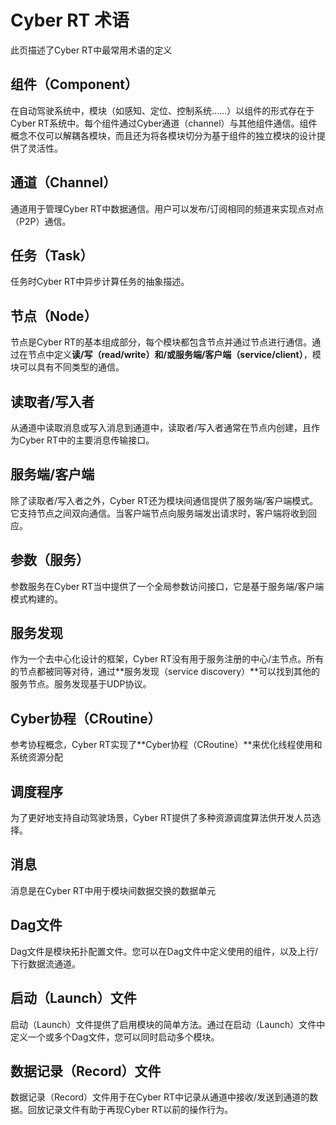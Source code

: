 # Cyber RT 术语

此页描述了Cyber RT中最常用术语的定义

## 组件（Component）

在自动驾驶系统中，模块（如感知、定位、控制系统……）以组件的形式存在于Cyber RT系统中。每个组件通过Cyber通道（channel）与其他组件通信。组件概念不仅可以解耦各模块，而且还为将各模块切分为基于组件的独立模块的设计提供了灵活性。

## 通道（Channel）

通道用于管理Cyber RT中数据通信。用户可以发布/订阅相同的频道来实现点对点（P2P）通信。

## 任务（Task）

任务时Cyber RT中异步计算任务的抽象描述。

## 节点（Node）

节点是Cyber RT的基本组成部分，每个模块都包含节点并通过节点进行通信。通过在节点中定义**读/写（read/write）**和/或**服务端/客户端（service/client）**，模块可以具有不同类型的通信。

## 读取者/写入者

从通道中读取消息或写入消息到通道中，读取者/写入者通常在节点内创建，且作为Cyber RT中的主要消息传输接口。

## 服务端/客户端

除了读取者/写入者之外，Cyber RT还为模块间通信提供了服务端/客户端模式。它支持节点之间双向通信。当客户端节点向服务端发出请求时，客户端将收到回应。

## 参数（服务）

参数服务在Cyber RT当中提供了一个全局参数访问接口，它是基于服务端/客户端模式构建的。

## 服务发现

作为一个去中心化设计的框架，Cyber RT没有用于服务注册的中心/主节点。所有的节点都被同等对待，通过**服务发现（service discovery）**可以找到其他的服务节点。服务发现基于UDP协议。

## Cyber协程（CRoutine）

参考协程概念，Cyber RT实现了**Cyber协程（CRoutine）**来优化线程使用和系统资源分配

## 调度程序

为了更好地支持自动驾驶场景，Cyber RT提供了多种资源调度算法供开发人员选择。

## 消息

消息是在Cyber RT中用于模块间数据交换的数据单元

## Dag文件

Dag文件是模块拓扑配置文件。您可以在Dag文件中定义使用的组件，以及上行/下行数据流通道。

## 启动（Launch）文件

启动（Launch）文件提供了启用模块的简单方法。通过在启动（Launch）文件中定义一个或多个Dag文件，您可以同时启动多个模块。

## 数据记录（Record）文件

数据记录（Record）文件用于在Cyber RT中记录从通道中接收/发送到通道的数据。回放记录文件有助于再现Cyber RT以前的操作行为。

